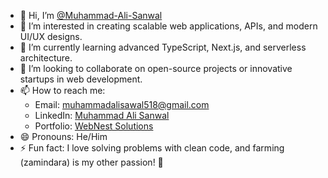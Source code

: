 - 👋 Hi, I’m [@Muhammad-Ali-Sanwal](https://github.com/Muhammad-Ali-Sanwal)  
- 👀 I’m interested in creating scalable web applications, APIs, and modern UI/UX designs.  
- 🌱 I’m currently learning advanced TypeScript, Next.js, and serverless architecture.  
- 💞️ I’m looking to collaborate on open-source projects or innovative startups in web development.  
- 📫 How to reach me:  
  - Email: [muhammadalisawal518@gmail.com](mailto:muhammadalisawal518@gmail.com)  
  - LinkedIn: [Muhammad Ali Sanwal](https://www.linkedin.com/in/m-ali-sanwal/)  
  - Portfolio: [WebNest Solutions](https://webnest-solutions.vercel.app//)  
- 😄 Pronouns: He/Him  
- ⚡ Fun fact: I love solving problems with clean code, and farming (zamindara) is my other passion! 🌾  


<!---
Muhammad-Ali-Sanwal/Muhammad-Ali-Sanwal is a ✨ special ✨ repository because its `README.md` (this file) appears on your GitHub profile.
You can click the Preview link to take a look at your changes.
--->
